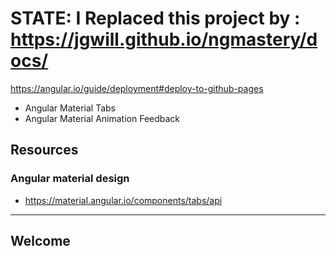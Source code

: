 # STATE: I Replaced this project by : https://jgwill.github.io/ngmastery/docs/


https://angular.io/guide/deployment#deploy-to-github-pages

* Angular Material Tabs
* Angular Material Animation Feedback

## Resources

### Angular material design
* https://material.angular.io/components/tabs/api

---

## Welcome 

